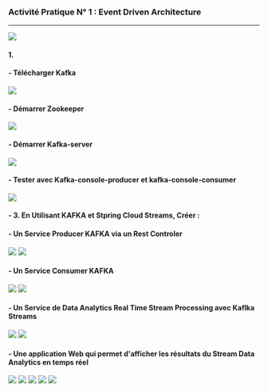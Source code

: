 <h3>Activité Pratique N° 1 : Event Driven Architecture</h3>
<hr/>
<img src="./IMG/imgAcitivte.png" />
<h4>1.</h4>
<h4>- Télécharger Kafka</h4>
<img src="./IMG/img01.png" />
<h4>- Démarrer Zookeeper</h4>
<img src="./IMG/img02.png" />
<h4>- Démarrer Kafka-server</h4>
<img src="./IMG/img03.png" />
<h4>- Tester avec Kafka-console-producer et kafka-console-consumer</h4>
<img src="./IMG/img04.png" />


<h4>
- 3. En Utilisant KAFKA et Stpring Cloud Streams, Créer :
</h4>

<h4>- Un Service Producer KAFKA via un Rest Controler</h4>
<img src="./IMG/img05.png" />
<img src="./IMG/img06.png" />
<h4>- Un Service Consumer KAFKA</h4>
<img src="./IMG/img07.png" />
<img src="./IMG/img08.png" />
<h4>- Un Service de Data Analytics Real Time Stream Processing avec Kaflka Streams</h4>
<img src="./IMG/img010.png" />
<img src="./IMG/img011.png" />
<h4>- Une application Web qui permet d'afficher les résultats du Stream Data Analytics en temps réel</h4>
<img src="./IMG/img012.png" />
<img src="./IMG/img013.png" />
<img src="./IMG/img014.png" />
<img src="./IMG/img015.png" />
<img src="./IMG/img016.png" />





